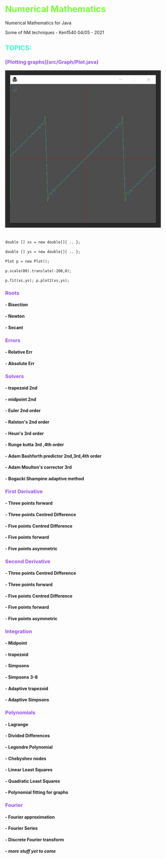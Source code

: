 # <h style="color:#77FF33">Numerical Mathematics</h>
Numerical Mathematics for Java


Some of NM techniques - Ken1540 04/05 - 2021

## <h style="color:#33ffcc">TOPICS:</h>


<h3 style="color:#984EEC">[Plotting graphs](src/Graph/Plot.java) </h>


![What is this](ss2.jpg?raw=false "Plot")

###### 
`double [] xs = new double[]{ .. };`

`double [] ys = new double[]{ .. };`

`Plot p = new Plot();`

`p.scale(80).translate(-200,0);`

`p.fit(xs,ys); p.plot2(xs,ys);`




<h3 style="color:#984EEC">Roots</h3>

#### - Bisection
#### - Newton
#### - Secant


<h3 style="color:#984EEC">Errors</h3>

#### - Relative Err 
#### - Absolute Err

<h3 style="color:#984EEC">Solvers </h3>

#### - trapezoid 2nd
#### - midpoint 2nd
#### - Euler 2nd order
#### - Ralston's 2nd order
#### - Heun's 3rd order
#### - Runge kutta 3rd ,4th order
#### - Adam Bashforth predictor 2nd,3rd,4th order
#### - Adam Moulton's corrector 3rd 
#### - Bogacki Shampine adaptive method


<h3 style="color:#984EEC">First Derivative  </h3>

#### - Three points forward 
#### - Three points Centred Difference
#### - Five points Centred Difference
#### - Five points forward
#### - Five points asymmetric

<h3 style="color:#984EEC">Second Derivative  </h3>

#### - Three points Centred Difference
#### - Three points forward
#### - Five points Centred Difference
#### - Five points forward
#### - Five points asymmetric


<h3 style="color:#984EEC">Integration </h>

#### - Midpoint
#### - trapezoid
#### - Simpsons
#### - Simpsons 3-8 
#### - Adaptive trapezoid
#### - Adaptive Simpsons


<h3 style="color:#984EEC">Polynomials </h>

#### - Lagrange
#### - Divided Differences
#### - Legendre Polynomial
#### - Chebyshev nodes
#### - Linear Least Squares
#### - Quadratic Least Squares
#### - Polynomial fitting for graphs


<h3 style="color:#984EEC">Fourier </h>

#### - Fourier approximation
#### - Fourier Series
#### - Discrete Fourier transform


##### - _more stuff yet to come_

